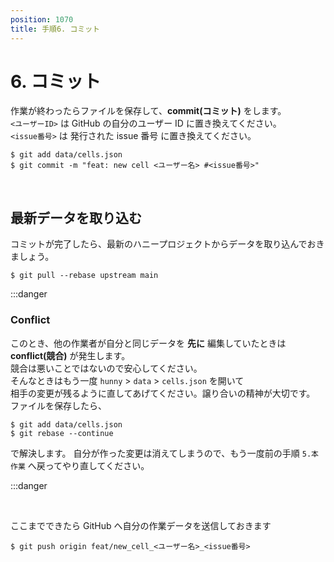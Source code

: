 ```yaml
---
position: 1070
title: 手順6. コミット
---
```


# 6. コミット

作業が終わったらファイルを保存して、**commit(コミット)** をします。  
`<ユーザーID>` は GitHub の自分のユーザー ID に置き換えてください。  
`<issue番号>` は 発行された issue 番号 に置き換えてください。

```
$ git add data/cells.json
$ git commit -m "feat: new cell <ユーザー名> #<issue番号>"
```

<br />

## 最新データを取り込む

コミットが完了したら、最新のハニープロジェクトからデータを取り込んでおきましょう。

```
$ git pull --rebase upstream main
```

:::danger

### Conflict

このとき、他の作業者が自分と同じデータを **先に** 編集していたときは **conflict(競合)** が発生します。  
競合は悪いことではないので安心してください。  
そんなときはもう一度 `hunny` > `data` > `cells.json` を開いて  
相手の変更が残るように直してあげてください。譲り合いの精神が大切です。
ファイルを保存したら、

```
$ git add data/cells.json
$ git rebase --continue
```

で解決します。
自分が作った変更は消えてしまうので、もう一度前の手順 `5.本作業` へ戻ってやり直してください。

:::danger

<br />

ここまでできたら GitHub へ自分の作業データを送信しておきます

```
$ git push origin feat/new_cell_<ユーザー名>_<issue番号>
```
